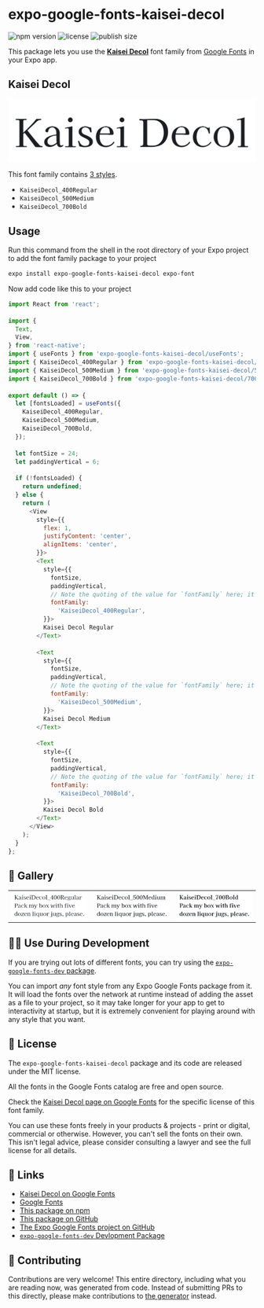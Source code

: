 # expo-google-fonts-kaisei-decol

![npm version](https://flat.badgen.net/npm/v/expo-google-fonts-kaisei-decol)
![license](https://flat.badgen.net/github/license/expo/google-fonts)
![publish size](https://flat.badgen.net/packagephobia/install/expo-google-fonts-kaisei-decol)

This package lets you use the [**Kaisei Decol**](https://fonts.google.com/specimen/Kaisei+Decol) font family from [Google Fonts](https://fonts.google.com/) in your Expo app.

## Kaisei Decol

![Kaisei Decol](./font-family.png)

This font family contains [3 styles](#-gallery).

- `KaiseiDecol_400Regular`
- `KaiseiDecol_500Medium`
- `KaiseiDecol_700Bold`

## Usage

Run this command from the shell in the root directory of your Expo project to add the font family package to your project
```sh
expo install expo-google-fonts-kaisei-decol expo-font
```

Now add code like this to your project
```js
import React from 'react';

import {
  Text,
  View,
} from 'react-native';
import { useFonts } from 'expo-google-fonts-kaisei-decol/useFonts';
import { KaiseiDecol_400Regular } from 'expo-google-fonts-kaisei-decol/400Regular';
import { KaiseiDecol_500Medium } from 'expo-google-fonts-kaisei-decol/500Medium';
import { KaiseiDecol_700Bold } from 'expo-google-fonts-kaisei-decol/700Bold';

export default () => {
  let [fontsLoaded] = useFonts({
    KaiseiDecol_400Regular,
    KaiseiDecol_500Medium,
    KaiseiDecol_700Bold,
  });

  let fontSize = 24;
  let paddingVertical = 6;

  if (!fontsLoaded) {
    return undefined;
  } else {
    return (
      <View
        style={{
          flex: 1,
          justifyContent: 'center',
          alignItems: 'center',
        }}>
        <Text
          style={{
            fontSize,
            paddingVertical,
            // Note the quoting of the value for `fontFamily` here; it expects a string!
            fontFamily:
              'KaiseiDecol_400Regular',
          }}>
          Kaisei Decol Regular
        </Text>

        <Text
          style={{
            fontSize,
            paddingVertical,
            // Note the quoting of the value for `fontFamily` here; it expects a string!
            fontFamily:
              'KaiseiDecol_500Medium',
          }}>
          Kaisei Decol Medium
        </Text>

        <Text
          style={{
            fontSize,
            paddingVertical,
            // Note the quoting of the value for `fontFamily` here; it expects a string!
            fontFamily:
              'KaiseiDecol_700Bold',
          }}>
          Kaisei Decol Bold
        </Text>
      </View>
    );
  }
};

```

## 🔡 Gallery


||||
|-|-|-|
|![KaiseiDecol_400Regular](.//400Regular/KaiseiDecol_400Regular.ttf.png)|![KaiseiDecol_500Medium](.//500Medium/KaiseiDecol_500Medium.ttf.png)|![KaiseiDecol_700Bold](.//700Bold/KaiseiDecol_700Bold.ttf.png)||


## 👩‍💻 Use During Development

If you are trying out lots of different fonts, you can try using the [`expo-google-fonts-dev` package](https://github.com/freeboub/google-fonts/tree/master/font-packages/dev#readme).

You can import *any* font style from any Expo Google Fonts package from it. It will load the fonts
over the network at runtime instead of adding the asset as a file to your project, so it may take longer
for your app to get to interactivity at startup, but it is extremely convenient
for playing around with any style that you want.

## 📖 License

The `expo-google-fonts-kaisei-decol` package and its code are released under the MIT license.

All the fonts in the Google Fonts catalog are free and open source.

Check the [Kaisei Decol page on Google Fonts](https://fonts.google.com/specimen/Kaisei+Decol) for the specific license of this font family.

You can use these fonts freely in your products & projects - print or digital, commercial or otherwise. However, you can't sell the fonts on their own. This isn't legal advice, please consider consulting a lawyer and see the full license for all details.

## 🔗 Links

- [Kaisei Decol on Google Fonts](https://fonts.google.com/specimen/Kaisei+Decol)
- [Google Fonts](https://fonts.google.com/)
- [This package on npm](https://www.npmjs.com/package/expo-google-fonts-kaisei-decol)
- [This package on GitHub](https://github.com/freeboub/google-fonts/tree/master/font-packages/kaisei-decol)
- [The Expo Google Fonts project on GitHub](https://github.com/freeboub/google-fonts)
- [`expo-google-fonts-dev` Devlopment Package](https://github.com/freeboub/google-fonts/tree/master/font-packages/dev)

## 🤝 Contributing

Contributions are very welcome! This entire directory, including what you are reading now, was generated from code. Instead of submitting PRs to this directly, please make contributions to [the generator](https://github.com/freeboub/google-fonts/tree/master/packages/generator) instead.
